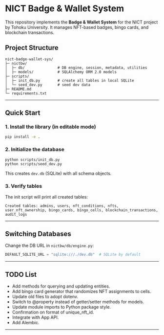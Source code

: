 # NICT Badge & Wallet System

This repository implements the **Badge & Wallet System** for the NICT project by Tohoku University. It manages NFT-based badges, bingo cards, and blockchain transactions.

## Project Structure

```
nict-badge-wallet-sys/
├─ nictbw/
│  ├─ db/               # DB engine, session, metadata, utilities
│  ├─ models/           # SQLAlchemy ORM 2.0 models
├─ scripts/
│  ├─ init_db.py        # create all tables in local SQLite
│  └─ seed_dev.py       # seed dev data
├─ README.md
└─ requirements.txt
```

---

## Quick Start

### 1. Install the library (in editable mode)

```bash
pip install -e .
```

### 2. Initialize the database

```bash
python scripts/init_db.py
python scripts/seed_dev.py
```

This creates `dev.db` (SQLite) with all schema objects.

### 3. Verify tables

The init script will print all created tables:

```
Created tables: admins, users, nft_conditions, nfts, user_nft_ownership, bingo_cards, bingo_cells, blockchain_transactions, audit_logs
```

---

## Switching Databases

Change the DB URL in `nictbw/db/engine.py`:

```python
DEFAULT_SQLITE_URL = "sqlite:///./dev.db"  # SQLite by default
```

---

## TODO List
* Add methods for querying and updating entities.
* Add bingo card generator that randomizes NFT assignments to cells.
* Update old files to adopt dotenv.
* Switch to @property instead of getter/setter methods for models.
* Update module imports to Python package style.
* Confirmation on format of unique_nft_id.
* Integrate with App API.
* Add Alembic.
---
